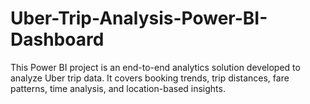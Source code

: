 # Uber-Trip-Analysis-Power-BI-Dashboard
This Power BI project is an end-to-end analytics solution developed to analyze Uber trip data. It covers booking trends, trip distances, fare patterns, time analysis, and location-based insights.
